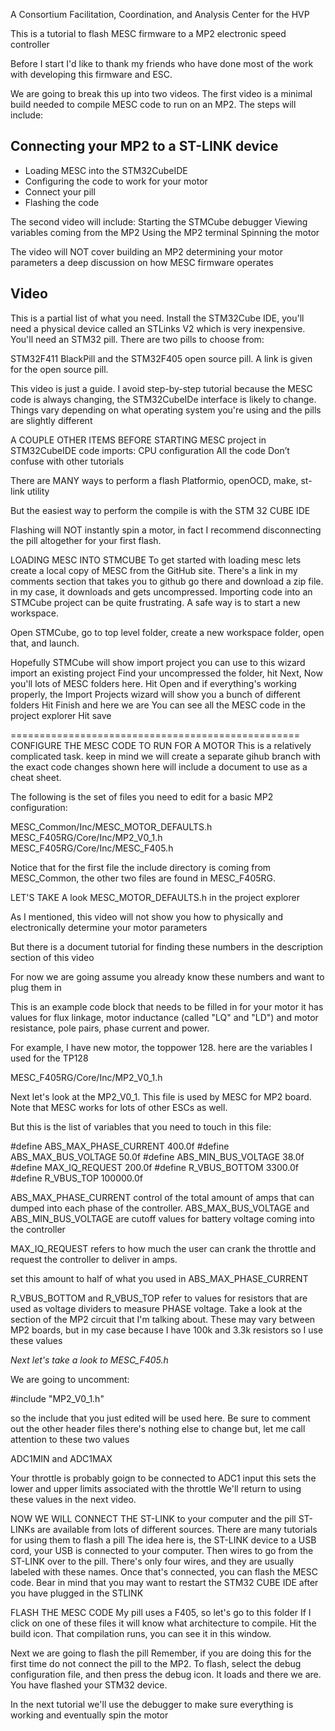 A Consortium Facilitation, Coordination, and Analysis Center for the HVP


This is a tutorial to flash MESC firmware to a MP2 electronic speed controller

Before I start I'd like to thank my friends who have done most of the work with developing this firmware and ESC. 

We are going to break this up into two videos. The first video is a minimal build needed to compile MESC code to run on an MP2. The steps will include:

## Connecting your MP2 to a ST-LINK device
+ Loading MESC into the STM32CubeIDE
+ Configuring the code to work for your motor
+ Connect your pill
+ Flashing the code

The second video will include:
Starting the STMCube debugger
Viewing variables coming from the MP2
Using the MP2 terminal
Spinning the motor

The video will NOT cover 
building an MP2
determining your motor parameters
a deep discussion on how MESC firmware operates

## Video 

This is a partial list of what you need. 
Install the STM32Cube IDE, you'll need a physical device called an STLinks V2 which is very inexpensive. You'll need an STM32 pill. There are two pills to choose from:

STM32F411 BlackPill and the 
STM32F405 open source pill. A link is given for the open source pill. 

This video is just a guide. I avoid step-by-step tutorial because the MESC code is always changing, the STM32CubeIDe interface is likely to change. Things vary depending on what operating system you're using and the pills are slightly different

A COUPLE OTHER ITEMS BEFORE STARTING
MESC project in STM32CubeIDE code imports:
CPU configuration
All the code
Don’t confuse with other tutorials

There are MANY ways to perform a flash
Platformio, openOCD, make, st-link utility

But the easiest way to perform the compile is with the STM 32 CUBE IDE

Flashing will NOT instantly spin a motor, in fact I recommend disconnecting the pill altogether for your first flash. 

LOADING MESC INTO STMCUBE
To get started with loading mesc
lets create a local copy of MESC from the GitHub site. 
There's a link in my comments section that takes you to github
go there and download a zip file. 
in my case, it downloads and gets uncompressed. 
Importing code into an STMCube project can be quite frustrating. 
A safe way is to start a new workspace. 

Open STMCube, go to top level folder, create a new workspace folder, open that, and launch. 

Hopefully STMCube will show import project
you can use to this wizard import an existing project
Find your uncompressed the folder, hit Next, 
Now you'll lots of MESC folders here. 
Hit Open and if everything's working properly, the Import Projects wizard will show you a bunch of different folders
Hit Finish and here we are
You can see all the MESC code in the project explorer
Hit save

==================================================
CONFIGURE THE MESC CODE TO RUN FOR A MOTOR
This is a relatively complicated task. 
keep in mind we will create a separate gihub branch with the exact code changes shown here
will include a document to use as a cheat sheet. 

The following is the set of files you need to edit for a basic MP2 configuration:

MESC_Common/Inc/MESC_MOTOR_DEFAULTS.h
MESC_F405RG/Core/Inc/MP2_V0_1.h
MESC_F405RG/Core/Inc/MESC_F405.h

Notice that for the first file the include directory is coming from MESC_Common, 
the other two files are found in MESC_F405RG. 

LET'S TAKE A look MESC_MOTOR_DEFAULTS.h in the project explorer

As I mentioned, this video will not show you how to physically  and electronically determine your motor parameters

But there is a document tutorial for finding these numbers in the description section of this video

For now we are going assume you already know these numbers and want to plug them in

This is an example code block that needs to be filled in for your motor
it has values for flux linkage, 
motor inductance (called "LQ" and "LD") and motor resistance, 
pole pairs, phase current and power. 

For example, I have new motor, the toppower 128. 
here are the variables I used for the TP128

MESC_F405RG/Core/Inc/MP2_V0_1.h

Next let's look at the MP2_V0_1. This file is used by MESC for MP2 board. Note that MESC works for lots of other ESCs as well. 

But this is the list of variables that you need to touch in this file:

#define ABS_MAX_PHASE_CURRENT 400.0f 
#define ABS_MAX_BUS_VOLTAGE 50.0f
#define ABS_MIN_BUS_VOLTAGE 38.0f
#define MAX_IQ_REQUEST 200.0f 
#define R_VBUS_BOTTOM 3300.0f 
#define R_VBUS_TOP 100000.0f

ABS_MAX_PHASE_CURRENT control of the total amount of amps that can dumped into each phase of the controller. 
ABS_MAX_BUS_VOLTAGE and ABS_MIN_BUS_VOLTAGE are cutoff values for battery voltage coming into the controller

MAX_IQ_REQUEST refers to how much the user can crank the throttle and request the controller to deliver in amps. 

set this amount to half of what you used in ABS_MAX_PHASE_CURRENT

R_VBUS_BOTTOM and R_VBUS_TOP refer to values for resistors that are used as voltage dividers 
to measure PHASE voltage. 
Take a look at the section of the MP2 circuit that I'm talking about. 
These may vary between MP2 boards, but in my case because I have 100k and 3.3k resistors so I use these values

_Next let's take a look to MESC_F405.h_ 

We are going to uncomment:

#include "MP2_V0_1.h"

so the include that you just edited will be used here. 
Be sure to comment out the other header files
there's nothing else to change 
but, let me call attention to these two values

ADC1MIN and ADC1MAX

Your throttle is probably goign to be connected to ADC1 input
this sets the lower and upper limits associated with the throttle
We'll return to using these values in the next video. 

NOW WE WILL CONNECT THE ST-LINK to your computer and the pill
ST-LINKs are available from lots of different sources. 
There are many tutorials for using them to flash a pill
The idea here is, the ST-LINK device to a USB cord, your USB is connected to your computer. 
Then wires to go from the ST-LINK over to the pill. 
There's only four wires, and they are usually labeled with these names. 
Once that's connected, you can flash the MESC code. 
Bear in mind that you may want to restart the STM32 CUBE IDE after you have plugged in the STLINK

FLASH THE MESC CODE
My pill uses a F405, so let's go to this folder
If I click on one of these files it will know what architecture to compile. 
Hit the build icon. That compilation runs, you can see it in this window. 

Next we are going to flash the pill
Remember, if you are doing this for the first time do not connect the pill to the MP2.
To flash, select the debug configuration file, and then press the debug icon. 
It loads and there we are. You have flashed your STM32 device. 

In the next tutorial we'll use the debugger to make sure everything is working and eventually spin the motor 


